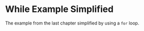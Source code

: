 # While Example Simplified

The example from the last chapter simplified by using a `for` loop.

```{literalinclude} ../../while/while.py
```

```{literalinclude} simplified.py
```
